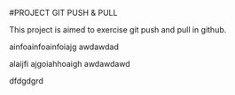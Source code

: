#PROJECT GIT PUSH & PULL

This project is aimed to exercise git push and pull in github.

ainfoainfoainfoiajg awdawdad

alaijfi ajgoiahhoaigh awdawdawd

dfdgdgrd
